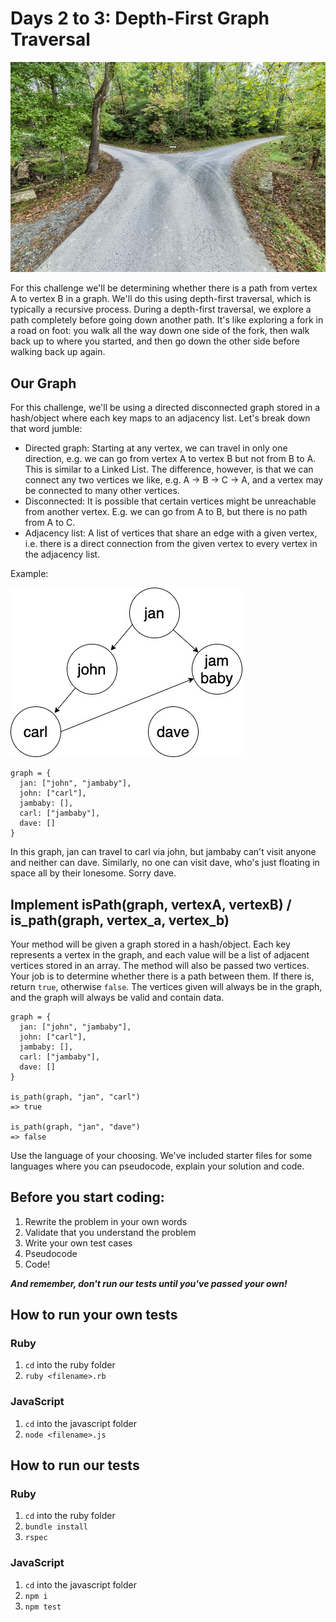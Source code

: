 # Days 2 to 3: Depth-First Graph Traversal

![fork in the road](./fork_road.jpg)

For this challenge we'll be determining whether there is a path from vertex A to vertex B in a graph. We'll do this using depth-first traversal, which is typically a recursive process. During a depth-first traversal, we explore a path completely before going down another path. It's like exploring a fork in a road on foot: you walk all the way down one side of the fork, then walk back up to where you started, and then go down the other side before walking back up again.

## Our Graph

For this challenge, we'll be using a directed disconnected graph stored in a hash/object where each key maps to an adjacency list. Let's break down that word jumble:

- Directed graph: Starting at any vertex, we can travel in only one direction, e.g. we can go from vertex A to vertex B but not from B to A. This is similar to a Linked List. The difference, however, is that we can connect any two vertices we like, e.g. A -> B -> C -> A, and a vertex may be connected to many other vertices.
- Disconnected: It is possible that certain vertices might be unreachable from another vertex. E.g. we can go from A to B, but there is no path from A to C.
- Adjacency list: A list of vertices that share an edge with a given vertex, i.e. there is a direct connection from the given vertex to every vertex in the adjacency list.

Example:

![friends graph](./graph.jpg)

```
graph = {
  jan: ["john", "jambaby"],
  john: ["carl"],
  jambaby: [],
  carl: ["jambaby"],
  dave: []
}
```

In this graph, jan can travel to carl via john, but jambaby can't visit anyone and neither can dave. Similarly, no one can visit dave, who's just floating in space all by their lonesome. Sorry dave.

## Implement isPath(graph, vertexA, vertexB) / is_path(graph, vertex_a, vertex_b)

Your method will be given a graph stored in a hash/object. Each key represents a vertex in the graph, and each value will be a list of adjacent vertices stored in an array. The method will also be passed two vertices. Your job is to determine whether there is a path between them. If there is, return `true`, otherwise `false`. The vertices given will always be in the graph, and the graph will always be valid and contain data.

```
graph = {
  jan: ["john", "jambaby"],
  john: ["carl"],
  jambaby: [],
  carl: ["jambaby"],
  dave: []
}

is_path(graph, "jan", "carl")
=> true

is_path(graph, "jan", "dave")
=> false
```

Use the language of your choosing. We've included starter files for some languages where you can pseudocode, explain your solution and code.

## Before you start coding:

1. Rewrite the problem in your own words
2. Validate that you understand the problem
3. Write your own test cases
4. Pseudocode
5. Code!

**_And remember, don't run our tests until you've passed your own!_**

## How to run your own tests

### Ruby

1. `cd` into the ruby folder
2. `ruby <filename>.rb`

### JavaScript

1. `cd` into the javascript folder
2. `node <filename>.js`

## How to run our tests

### Ruby

1. `cd` into the ruby folder
2. `bundle install`
3. `rspec`

### JavaScript

1. `cd` into the javascript folder
2. `npm i`
3. `npm test`
